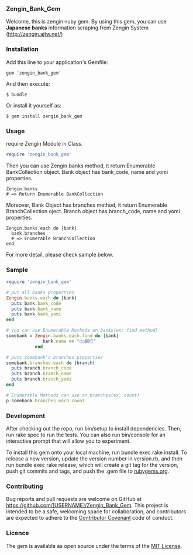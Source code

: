 ### Zengin_Bank_Gem
Welcome, this is zengin-ruby gem. By using this gem, you can use
**Japanese banks** information scraping from Zengin System (http://zengin.ajtw.net/)

### Installation

Add this line to your application's Gemfile:
```
gem 'zengin_bank_gem'
```

And then execute:
```
$ bundle
```

Or install it yourself as:
```
$ gem install zengin_bank_gem
```

### Usage

require Zengin Module in Class.
```ruby
require 'zengin_bank_gem'
```
 
Then you can use Zengin.banks method, it return Enumerable BankCollection object.
Bank object has bank_code, name and yomi properties.
```
Zengin.banks 
# => Return Enumerable BankCollection
```
 
Moreover, Bank Object has branches method, it return Enumerable BranchCollection oject.
Branch object has branch_code, name and yomi properties.
```
Zengin.banks.each do |bank|
  bank.branches
  # => Enumerable BranchCollection
end
```

For more detail, please check sample below.

### Sample
```ruby
require 'zengin_bank_gem'

# put all banks properties
Zengin.banks.each do |bank|
  puts bank.bank_code
  puts bank.bank_name
  puts bank.bank_yomi
end

# you can use Enumerable Methods on banks(ex: find method)
somebank = Zengin.banks.each.find do |bank|
              bank.name == "○○銀行"
           end

# puts somebank's branches properties
somebank.branches.each do |branch|
  puts branch.branch_code
  puts branch.bramch_name
  puts branch.branch_yomi
end

# Enumerable Methods can use on branches(ex: count)
p somebank.branches.each.count
```
### Development
After checking out the repo, run bin/setup to install dependencies. Then, run rake spec to run the tests. You can also run bin/console for an interactive prompt that will allow you to experiment.

To install this gem onto your local machine, run bundle exec rake install. To release a new version, update the version number in version.rb, and then run bundle exec rake release, which will create a git tag for the version, push git commits and tags, and push the .gem file to [rubygems.org](https://rubygems.org).

### Contributing
Bug reports and pull requests are welcome on GitHub at https://github.com/[USERNAME]/Zengin_Bank_Gem. This project is intended to be a safe, welcoming space for collaboration, and contributors are expected to adhere to the [Contributor Covenant](http://contributor-covenant.org/version/1/3/0/) code of conduct.

### Licence
The gem is available as open source under the terms of the [MIT License](http://opensource.org/licenses/MIT).
